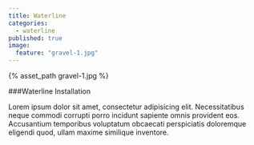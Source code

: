 ```yaml
---
title: Waterline
categories: 
  - waterline
published: true
image: 
  feature: "gravel-1.jpg"
---
```



{% asset_path gravel-1.jpg %}

###Waterline Installation

Lorem ipsum dolor sit amet, consectetur adipisicing elit. Necessitatibus neque commodi corrupti porro incidunt sapiente omnis provident eos. Accusantium temporibus voluptatum obcaecati perspiciatis doloremque eligendi quod, ullam maxime similique inventore.
